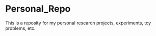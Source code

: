 # Personal_Repo

This is a reposity for my personal research projects, experiments, toy problems, etc. 
